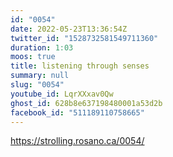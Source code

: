 ```yaml
---
id: "0054"
date: 2022-05-23T13:36:54Z
twitter_id: "1528732581549711360"
duration: 1:03
moos: true
title: listening through senses
summary: null
slug: "0054"
youtube_id: LqrXXxav0Qw
ghost_id: 628b8e637198480001a53d2b
facebook_id: "511189110758665"
---
```

https://strolling.rosano.ca/0054/

